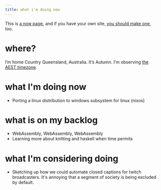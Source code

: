 ```yaml
---
title: what i'm doing now
---
```


This is [a now page](https://nownownow.com/about), and if you have your own site, [you should make one](https://nownownow.com/about), too.

# where?

I’m home Country Queensland, Australia. It’s Autumn. I’m observing [the AEST timezone](https://time.is/Sydney).

<!-- 

# upcoming conferences

I'm always happy to speak - just ask.

# previous conferences

Sept 2019 I spent a month at Montréal, Québec where I ran a [workshop on building cross-platform applications with the Uno Platform](/workshops). I was invited but didn't speak at [DDD Adelaide](https://dddadelaide.com/agenda) on the topic of WebAssembly but was unfortunately unable to attend.

-->

# what I'm doing now

- Porting a linux distribution to windows subsystem for linux (nixos)

# what is on my backlog

- WebAssembly, WebAssembly, WebAssembly
- Learning more about knitting and haskell when time permits

# what I'm considering doing

- Sketching up how we could automate closed captions for twitch broadcasters. It's annoying that a segment of society is being excluded by default. 
